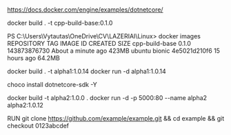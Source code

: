 #

<https://docs.docker.com/engine/examples/dotnetcore/>

docker build . -t cpp-build-base:0.1.0

PS C:\Users\Vytautas\OneDrive\CV\LAZERIAI\Linux> docker images
REPOSITORY          TAG                 IMAGE ID            CREATED              SIZE
cpp-build-base      0.1.0               143873876730        About a minute ago   423MB
ubuntu              bionic              4e5021d210f6        15 hours ago         64.2MB

docker build . -t alpha1:1.0.14
docker run -d alpha1:1.0.14

choco install dotnetcore-sdk -Y

docker build -t alpha2:1.0.0 .
docker run -d -p 5000:80 --name alpha2 alpha2:1.0.12

RUN git clone https://github.com/example/example.git && cd example && git checkout 0123abcdef
